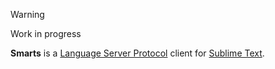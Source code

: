 > [!WARNING]
> Work in progress

**Smarts** is a [Language Server Protocol](https://microsoft.github.io/language-server-protocol/) client for [Sublime Text](https://www.sublimetext.com).
